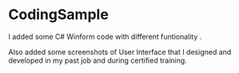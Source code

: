 # CodingSample

I added some C# Winform code with different funtionality .

Also added some screenshots of User Interface that I designed and  developed in my past job and during certified training.



